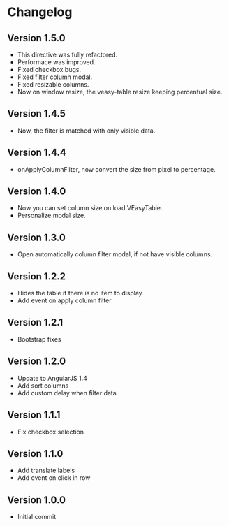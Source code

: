# Changelog

## Version 1.5.0

* This directive was fully refactored.
* Performace was improved.
* Fixed checkbox bugs.
* Fixed filter column modal.
* Fixed resizable columns.
* Now on window resize, the veasy-table resize keeping percentual size.

## Version 1.4.5

* Now, the filter is matched with only visible data.

## Version 1.4.4

* onApplyColumnFilter, now convert the size from pixel to percentage.

## Version 1.4.0

* Now you can set column size on load VEasyTable.
* Personalize modal size.

## Version 1.3.0

* Open automatically column filter modal, if not have visible columns.

## Version 1.2.2

* Hides the table if there is no item to display
* Add event on apply column filter

## Version 1.2.1

* Bootstrap fixes


## Version 1.2.0

* Update to AngularJS 1.4
* Add sort columns
* Add custom delay when filter data

## Version 1.1.1

* Fix checkbox selection

## Version 1.1.0

* Add translate labels
* Add event on click in row

## Version 1.0.0

* Initial commit
